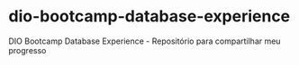 # dio-bootcamp-database-experience
DIO Bootcamp Database Experience - Repositório para compartilhar meu progresso
